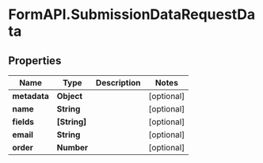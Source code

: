 # FormAPI.SubmissionDataRequestData

## Properties
Name | Type | Description | Notes
------------ | ------------- | ------------- | -------------
**metadata** | **Object** |  | [optional] 
**name** | **String** |  | [optional] 
**fields** | **[String]** |  | [optional] 
**email** | **String** |  | [optional] 
**order** | **Number** |  | [optional] 



